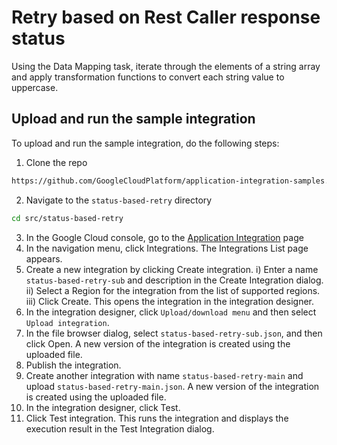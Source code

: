 # Retry based on Rest Caller response status

Using the Data Mapping task, iterate through the elements of a string array and apply transformation functions to convert each string value to uppercase.

## Upload and run the sample integration

To upload and run the sample integration, do the following steps:

1) Clone the repo 
```sh
https://github.com/GoogleCloudPlatform/application-integration-samples.git
```
2) Navigate to the `status-based-retry` directory
```sh
cd src/status-based-retry
```
3) In the Google Cloud console, go to the [Application Integration](https://console.cloud.google.com/integrations?_ga=2.161317246.2144651509.1683660420-1351281240.1683660420) page
4) In the navigation menu, click Integrations. The Integrations List page appears.
5) Create a new integration by clicking Create integration.
    i) Enter a name `status-based-retry-sub` and description in the Create Integration dialog.
    ii) Select a Region for the integration from the list of supported regions.
    iii) Click Create.
This opens the integration in the integration designer.
6) In the integration designer, click `Upload/download menu` and then select `Upload integration`.
7) In the file browser dialog, select `status-based-retry-sub.json`, and then click Open. A new version of the integration is created using the uploaded file.
8) Publish the integration.
9) Create another integration with name `status-based-retry-main` and upload `status-based-retry-main.json`. A new version of the integration is created using the uploaded file.
10) In the integration designer, click Test.
11) Click Test integration. This runs the integration and displays the execution result in the Test Integration dialog.

